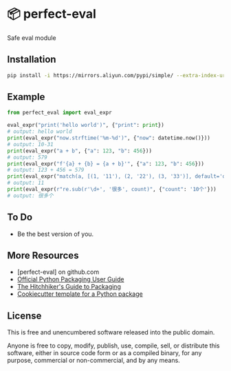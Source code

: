 📦 perfect-eval
=======================

Safe eval module

Installation
-----

```bash
pip install -i https://mirrors.aliyun.com/pypi/simple/ --extra-index-url https://pypi.org/simple/ perfect-eval
```

Example
-----

```python
from perfect_eval import eval_expr

eval_expr("print('hello world')", {"print": print})
# output: hello world
print(eval_expr("now.strftime('%m-%d')", {"now": datetime.now()}))
# output: 10-31
print(eval_expr("a + b", {"a": 123, "b": 456}))
# output: 579
print(eval_expr("f'{a} + {b} = {a + b}'", {"a": 123, "b": 456}))
# output: 123 + 456 = 579
print(eval_expr("match(a, [(1, '11'), (2, '22'), (3, '33')], default='ooo')", {"a": 1}))
# output: 11
print(eval_expr(r"re.sub(r'\d+', '很多', count)", {"count": '10个'}))
# output: 很多个
```

To Do
-----

- Be the best version of you.

More Resources
--------------

- [perfect-eval] on github.com
- [Official Python Packaging User Guide](https://packaging.python.org)
- [The Hitchhiker's Guide to Packaging]
- [Cookiecutter template for a Python package]

License
-------

This is free and unencumbered software released into the public domain.

Anyone is free to copy, modify, publish, use, compile, sell, or
distribute this software, either in source code form or as a compiled
binary, for any purpose, commercial or non-commercial, and by any means.

[version-handle]: https://github.com/holbos-deng/version-handle

[PyPi]: https://docs.python.org/3/distutils/packageindex.html

[Twine]: https://pypi.python.org/pypi/twine

[image]: https://farm1.staticflickr.com/628/33173824932_58add34581_k_d.jpg

[What is setup.py?]: https://stackoverflow.com/questions/1471994/what-is-setup-py

[The Hitchhiker's Guide to Packaging]: https://the-hitchhikers-guide-to-packaging.readthedocs.io/en/latest/creation.html

[Cookiecutter template for a Python package]: https://github.com/audreyr/cookiecutter-pypackage
